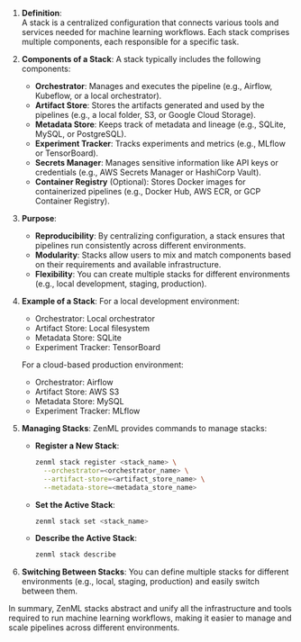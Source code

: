 1. **Definition**:  
   A stack is a centralized configuration that connects various tools and services needed for machine learning workflows. Each stack comprises multiple components, each responsible for a specific task.

2. **Components of a Stack**:
   A stack typically includes the following components:
   - **Orchestrator**: Manages and executes the pipeline (e.g., Airflow, Kubeflow, or a local orchestrator).
   - **Artifact Store**: Stores the artifacts generated and used by the pipelines (e.g., a local folder, S3, or Google Cloud Storage).
   - **Metadata Store**: Keeps track of metadata and lineage (e.g., SQLite, MySQL, or PostgreSQL).
   - **Experiment Tracker**: Tracks experiments and metrics (e.g., MLflow or TensorBoard).
   - **Secrets Manager**: Manages sensitive information like API keys or credentials (e.g., AWS Secrets Manager or HashiCorp Vault).
   - **Container Registry** (Optional): Stores Docker images for containerized pipelines (e.g., Docker Hub, AWS ECR, or GCP Container Registry).

3. **Purpose**:
   - **Reproducibility**: By centralizing configuration, a stack ensures that pipelines run consistently across different environments.
   - **Modularity**: Stacks allow users to mix and match components based on their requirements and available infrastructure.
   - **Flexibility**: You can create multiple stacks for different environments (e.g., local development, staging, production).

4. **Example of a Stack**:
   For a local development environment:
   - Orchestrator: Local orchestrator
   - Artifact Store: Local filesystem
   - Metadata Store: SQLite
   - Experiment Tracker: TensorBoard

   For a cloud-based production environment:
   - Orchestrator: Airflow
   - Artifact Store: AWS S3
   - Metadata Store: MySQL
   - Experiment Tracker: MLflow

5. **Managing Stacks**:
   ZenML provides commands to manage stacks:
   - **Register a New Stack**:
     ```bash
     zenml stack register <stack_name> \
       --orchestrator=<orchestrator_name> \
       --artifact-store=<artifact_store_name> \
       --metadata-store=<metadata_store_name>
     ```
   - **Set the Active Stack**:
     ```bash
     zenml stack set <stack_name>
     ```
   - **Describe the Active Stack**:
     ```bash
     zenml stack describe
     ```

6. **Switching Between Stacks**:
   You can define multiple stacks for different environments (e.g., local, staging, production) and easily switch between them.

In summary, ZenML stacks abstract and unify all the infrastructure and tools required to run machine learning workflows, making it easier to manage and scale pipelines across different environments.